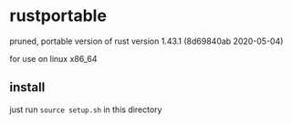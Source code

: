 # rustportable

pruned, portable version of rust version 1.43.1 (8d69840ab 2020-05-04)

for use on linux x86_64


## install

just run `source setup.sh` in this directory
